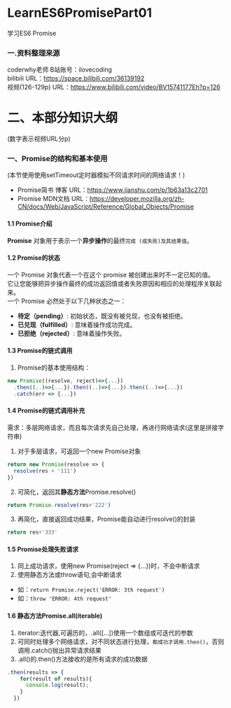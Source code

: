 # LearnES6PromisePart01
学习ES6 Promise
  
### 一.资料整理来源  
coderwhy老师  B站账号：ilovecoding  
bilibili URL：https://space.bilibili.com/36139192  
视频(126-129p) URL：https://www.bilibili.com/video/BV15741177Eh?p=126  
  
# 二、本部分知识大纲
(数字表示视频URL分p)
### 一、Promise的结构和基本使用
(本节使用使用setTimeout定时器模拟不同请求时间的网络请求！)
* Promise简书 博客 URL：https://www.jianshu.com/p/1b63a13c2701
* Promise MDN文档 URL：https://developer.mozilla.org/zh-CN/docs/Web/JavaScript/Reference/Global_Objects/Promise
  
#### 1.1 Promise介绍
**Promise** 对象用于表示一个**异步操作**的最终`完成 (或失败)及其结果值`。  
  
#### 1.2 Promise的状态
 一个 Promise 对象代表一个在这个 promise 被创建出来时不一定已知的值。  
它让您能够把异步操作最终的成功返回值或者失败原因和相应的处理程序关联起来。  
一个 Promise 必然处于以下几种状态之一：
* **待定（pending）**: 初始状态，既没有被兑现，也没有被拒绝。
* **已兑现（fulfilled）**: 意味着操作成功完成。
* **已拒绝（rejected）**: 意味着操作失败。
  
#### 1.3 Promise的链式调用
1. Promise的基本使用结构：
```javaScript
new Promise((resolve, reject)=>{...})
  .then((..)=>{...}).then((..)=>{...}).then((..)=>{...})
  .catch(err => {...})
```
  
#### 1.4 Promise的链式调用补充
需求：多层网络请求，而且每次请求先自己处理，再进行网络请求(这里是拼接字符串)  
1. 对于多层请求，可返回一个new Promise对象
```javaScript
return new Promise(resolve => {
  resolve(res + '111')
})
```
2. 可简化，返回其**静态方法**Promise.resolve()
```javaScript
return Promise.resolve(res+'222')
```
3. 再简化，直接返回成功结果，Promise能自动进行resolve()的封装
```javaScript
return res+'333'
```
  
#### 1.5 Promise处理失败请求
1. 同上成功请求，使用new Promise(reject => {...})时，不会中断请求
2. 使用静态方法或throw语句,会中断请求
* 如：`return Promise.reject('ERROR: 3th request')`
* 如：`throw 'ERROR: 4th request'`
  
#### 1.6 静态方法Promise.all(iterable)
1. iterator:迭代器,可遍历的，.all([...])使用一个数组或可迭代的参数
2. 可同时处理多个网络请求，对不同状态进行处理，`都成功才调用.then()`，否则调用.catch()抛出异常请求结果
3. .all()的.then()方法接收的是所有请求的成功数据
```javaScript
.then(results => {
    for(result of results){
      console.log(result);
    }
  })
```
